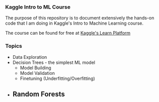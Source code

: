 ### Kaggle Intro to ML Course

The purpose of this repository is to document extensively the hands-on code that I am doing
in Kaggle's Intro to Machine Learning course.

The course can be found for free at [Kaggle's Learn Platform](https://www.kaggle.com/learn)

### Topics

- Data Exploration
- Decision Trees - the simplest ML model
  - Model Building
  - Model Validation
  - Finetuning (Underfitting/Overfitting)
- Random Forests
  -
